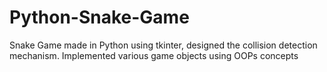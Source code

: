# Python-Snake-Game
Snake Game made in Python using tkinter, designed the collision detection mechanism. Implemented various game objects using OOPs concepts
